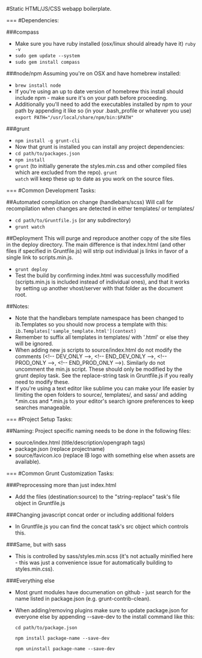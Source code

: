 #Static HTML/JS/CSS webapp boilerplate.

===
#Dependencies:

###compass
* Make sure you have ruby installed (osx/linux should already have it) <code>ruby -v</code>
* <code>sudo gem update --system</code>
* <code>sudo gem install compass</code>


###node/npm
Assuming you're on OSX and have homebrew installed:

* <code>brew install node</code>
* If you're using an up to date version of homebrew this install should include npm - make sure it's on your path before proceeding.
* Additionally you'll need to add the executables installed by npm to your path by appending it like so (in your .bash_profile or whatever you use) <code>export PATH="/usr/local/share/npm/bin:$PATH"</code>


###grunt
* <code>npm install -g grunt-cli</code>
* Now that grunt is installed you can install any project dependencies:
* <code>cd path/to/packages.json</code>
* <code>npm install</code>
* <code>grunt</code> (to initially generate the styles.min.css and other compiled files which are excluded from the repo). <code>grunt watch</code> will keep these up to date as you work on the source files.


===
#Common Development Tasks:


##Automated compilation on change (handlebars/scss)
Will call for recompilation when changes are detected in either templates/ or templates/

* <code>cd path/to/Gruntfile.js</code>   (or any subdirectory)
* <code>grunt watch</code>


##Deployment
This will purge and reproduce another copy of the site files in the deploy directory. The main difference is that index.html (and other files if specified in Gruntfile.js) will strip out individual js links in favor of a single link to scripts.min.js.

* <code>grunt deploy</code>
* Test the build by confirming index.html was successfully modified (scripts.min.js is included instead of individual ones), and that it works by setting up another vhost/server with that folder as the document root.


##Notes:
* Note that the handlebars template namespace has been changed to ib.Templates so you should now process a template with this:
<code>ib.Templates\['sample_template.html'](context)</code>
* Remember to suffix all templates in templates/ with '.html' or else they will be ignored.
* When adding new js scripts to source/index.html do not modify the comments (\<!-- DEV_ONLY -->, \<!-- END_DEV_ONLY -->, \<!-- PROD_ONLY -->, \<!-- END_PROD_ONLY -->). Similarly do not uncomment the min.js script. These should only be modified by the grunt deploy task. See the replace-string task in Gruntfile.js if you really need to modify these.
* If you're using a text editor like sublime you can make your life easier by limiting the open folders to source/, templates/, and sass/ and adding \*.min.css and \*.min.js to your editor's search ignore preferences to keep searches manageable.


===
#Project Setup Tasks:

##Naming:
Project specific naming needs to be done in the following files:

* source/index.html (title/description/opengraph tags)
* package.json (replace projectname)
* source/favicon.ico (replace IB logo with something else when assets are available).

===
#Common Grunt Customization Tasks:

###Preprocessing more than just index.html
* Add the files (destination:source) to the "string-replace" task's file object in Gruntfile.js

###Changing javascript concat order or including additional folders
* In Gruntfile.js you can find the concat task's src object which controls this.

###Same, but with sass
* This is controlled by sass/styles.min.scss (it's not actually minified here - this was just a convenience issue for automatically building to styles.min.css).

###Everything else
* Most grunt modules have documenation on github - just search for the name listed in package.json (e.g. grunt-contrib-clean).
* When adding/removing plugins make sure to update package.json for everyone else by appending --save-dev to the install command like this:

  <code>cd path/to/package.json</code>

  <code>npm install package-name --save-dev</code>

  <code>npm uninstall package-name --save-dev</code>
